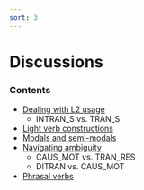 ```yaml
---
sort: 3
---
```


# Discussions

### Contents
- [Dealing with L2 usage](https://hksung.github.io/ASC-annotation-guidelines/3_MD/1.%20Dealing%20with%20L2%20usage.html#dealing-with-l2-usage) 
    - INTRAN_S vs. TRAN_S
- [Light verb constructions](https://hksung.github.io/ASC-annotation-guidelines/3_MD/2.%20Light%20verb%20constructions.html#light-verb-constructions)
- [Modals and semi-modals](https://hksung.github.io/ASC-annotation-guidelines/3_MD/3.%20Modals%20and%20semi-modals.html#modal-and-semi-modals)
- [Navigating ambiguity](https://hksung.github.io/ASC-annotation-guidelines/3_MD/4.%20Navigating%20ambiguity.html#navigating-ambiguity)
    - CAUS_MOT vs. TRAN_RES
    - DITRAN vs. CAUS_MOT
- [Phrasal verbs](https://hksung.github.io/ASC-annotation-guidelines/3_MD/5.%20Phrasal%20verbs.html#phrasal-verbs)

